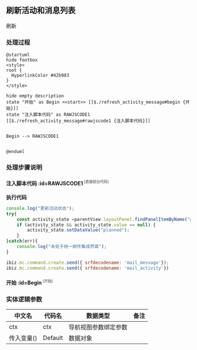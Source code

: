 ## 刷新活动和消息列表 <!-- {docsify-ignore-all} -->

   刷新

### 处理过程

```plantuml
@startuml
hide footbox
<style>
root {
  HyperlinkColor #42b983
}
</style>

hide empty description
state "开始" as Begin <<start>> [[$./refresh_activity_message#begin {开始}]]
state "注入脚本代码" as RAWJSCODE1  [[$./refresh_activity_message#rawjscode1 {注入脚本代码}]]


Begin --> RAWJSCODE1


@enduml
```


### 处理步骤说明

#### 注入脚本代码 :id=RAWJSCODE1<sup class="footnote-symbol"> <font color=gray size=1>[直接前台代码]</font></sup>



<p class="panel-title"><b>执行代码</b></p>

```javascript
console.log("更新活动状态");
try{
    const activity_state =parentView.layoutPanel.findPanelItemByName("activity").panelItems.activity_state;
    if (activity_state && activity_state.value == null) {
        activity_state.setDataValue("planned");
    }
}catch(err){
    console.log("未处于统一邮件集成界面");
}

ibiz.mc.command.create.send({ srfdecodename: 'mail_message'});
ibiz.mc.command.create.send({ srfdecodename: 'mail_activity'})

```

#### 开始 :id=Begin<sup class="footnote-symbol"> <font color=gray size=1>[开始]</font></sup>






### 实体逻辑参数

|    中文名   |    代码名    |  数据类型      |备注 |
| --------| --------| --------  | --------   |
|ctx|ctx|导航视图参数绑定参数||
|传入变量(<i class="fa fa-check"/></i>)|Default|数据对象||
